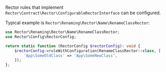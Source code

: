 Rector rules that implement `Rector\Contract\Rector\ConfigurableRectorInterface` can be configured.

Typical example is `Rector\Renaming\Rector\Name\RenameClassRector`:

```php
use Rector\Renaming\Rector\Name\RenameClassRector;
use Rector\Config\RectorConfig;

return static function (RectorConfig $rectorConfig): void {
    $rectorConfig->ruleWithConfiguration(RenameClassRector::class, [
        'App\SomeOldClass' => 'App\SomeNewClass',
    ]);
};
```
